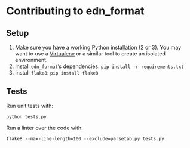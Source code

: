 # Contributing to edn\_format #

## Setup ##

1. Make sure you have a working Python installation (2 or 3). You may want to
   use a [Virtualenv][] or a similar tool to create an isolated environment.
2. Install `edn_format`’s dependencies: `pip install -r requirements.txt`
3. Install `flake8`: `pip install flake8`

[Virtualenv]: https://virtualenv.pypa.io/en/stable/#virtualenv

## Tests ##

Run unit tests with:

    python tests.py

Run a linter over the code with:

    flake8 --max-line-length=100 --exclude=parsetab.py tests.py

